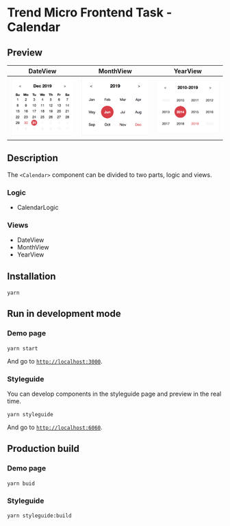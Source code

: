 # Trend Micro Frontend Task - Calendar

## Preview

|                     DateView                      |                     MonthView                      |                     YearView                      |
| :-----------------------------------------------: | :------------------------------------------------: | :-----------------------------------------------: |
| ![](./docs/images/calendar_preview_date_view.png) | ![](./docs/images/calendar_preview_month_view.png) | ![](./docs/images/calendar_preview_year_view.png) |

## Description

The `<Calendar>` component can be divided to two parts, logic and views.

### Logic

- CalendarLogic

### Views

- DateView
- MonthView
- YearView

## Installation

```
yarn
```

## Run in development mode

### Demo page

```
yarn start
```

And go to [`http://localhost:3000`](http://localhost:3000).

### Styleguide

You can develop components in the styleguide page and preview in the real time.

```
yarn styleguide
```

And go to [`http://localhost:6060`](http://localhost:6060).

## Production build

### Demo page

```
yarn buid
```

### Styleguide

```
yarn styleguide:build
```
